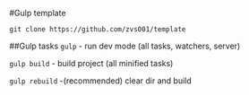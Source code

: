 
#Gulp template
```npm
git clone https://github.com/zvs001/template
```

##Gulp tasks
``gulp`` - run dev mode (all tasks, watchers, server)

``gulp build`` - build project (all minified tasks)

``gulp rebuild`` -(recommended) clear dir and build